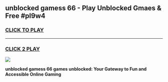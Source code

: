 
## unblocked gamess 66 - Play Unblocked Gmaes & Free #pl9w4
<h3>
<a href="https://news.freeplayer.one?title=unblocked_gamess_66&ref=24F">CLICK TO PLAY</a></h3>
<hr>

<h3>
<a href="https://news.freeplayer.one?title=unblocked_gamess_66&ref=24F">CLICK 2 PLAY</a>
  
</h3>

<a href="https://news.freeplayer.one?title=unblocked_gamess_66&ref=24F/"><img src="https://clearcache.store/games.png"></a>


**unblocked gamess 66 games unblocked: Your Gateway to Fun and Accessible Online Gaming**
